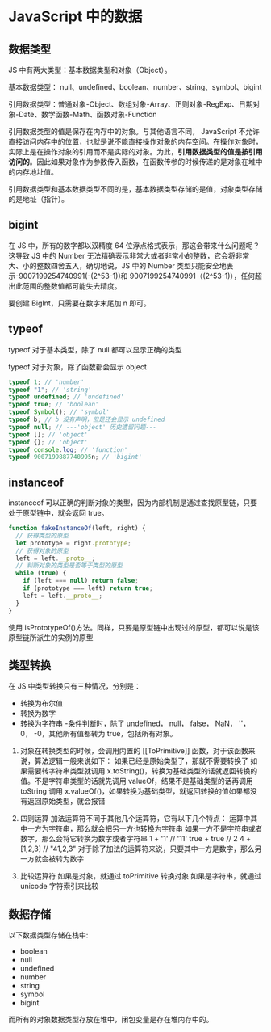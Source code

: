 # JavaScript 中的数据

## 数据类型

JS 中有两大类型：基本数据类型和对象（Object）。

基本数据类型： null、undefined、boolean、number、string、symbol、bigint

引用数据类型：普通对象-Object、数组对象-Array、正则对象-RegExp、日期对象-Date、数学函数-Math、函数对象-Function

引用数据类型的值是保存在内存中的对象。与其他语言不同， JavaScript 不允许直接访问内存中的位置，也就是说不能直接操作对象的内存空间。在操作对象时，实际上是在操作对象的引用而不是实际的对象。为此，**引用数据类型的值是按引用访问的**。因此如果对象作为参数传入函数，在函数传参的时候传递的是对象在堆中的内存地址值。

引用数据类型和基本数据类型不同的是，基本数据类型存储的是值，对象类型存储的是地址（指针）。

## bigint

在 JS 中，所有的数字都以双精度 64 位浮点格式表示，那这会带来什么问题呢？这导致 JS 中的 Number 无法精确表示非常大或者非常小的整数，它会将非常大、小的整数四舍五入，确切地说，JS 中的 Number 类型只能安全地表示-9007199254740991(-(2^53-1))和 9007199254740991（(2^53-1)），任何超出此范围的整数值都可能失去精度。

要创建 BigInt，只需要在数字末尾加 n 即可。

## typeof

typeof 对于基本类型，除了 null 都可以显示正确的类型

typeof 对于对象，除了函数都会显示 object

```js
typeof 1; // 'number'
typeof "1"; // 'string'
typeof undefined; // 'undefined'
typeof true; // 'boolean'
typeof Symbol(); // 'symbol'
typeof b; // b 没有声明，但是还会显示 undefined
typeof null; // ---'object' 历史遗留问题---
typeof []; // 'object'
typeof {}; // 'object'
typeof console.log; // 'function'
typeof 9007199887740995n; // 'bigint'
```

## instanceof

instanceof 可以正确的判断对象的类型，因为内部机制是通过查找原型链，只要处于原型链中，就会返回 true。

```js
function fakeInstanceOf(left, right) {
  // 获得类型的原型
  let prototype = right.prototype;
  // 获得对象的原型
  left = left.__proto__;
  // 判断对象的类型是否等于类型的原型
  while (true) {
    if (left === null) return false;
    if (prototype === left) return true;
    left = left.__proto__;
  }
}
```

使用 isPrototypeOf()方法。同样，只要是原型链中出现过的原型，都可以说是该原型链所派生的实例的原型

## 类型转换

在 JS 中类型转换只有三种情况，分别是：

- 转换为布尔值
- 转换为数字
- 转换为字符串 -条件判断时，除了 undefined， null， false， NaN， ''， 0， -0，其他所有值都转为 true，包括所有对象。

1. 对象在转换类型的时候，会调用内置的 [[ToPrimitive]] 函数，对于该函数来说，算法逻辑一般来说如下：
   如果已经是原始类型了，那就不需要转换了
   如果需要转字符串类型就调用 x.toString()，转换为基础类型的话就返回转换的值。不是字符串类型的话就先调用 valueOf，结果不是基础类型的话再调用 toString
   调用 x.valueOf()，如果转换为基础类型，就返回转换的值如果都没有返回原始类型，就会报错

2. 四则运算
   加法运算符不同于其他几个运算符，它有以下几个特点：
   运算中其中一方为字符串，那么就会把另一方也转换为字符串
   如果一方不是字符串或者数字，那么会将它转换为数字或者字符串
   1 + '1' // '11'
   true + true // 2
   4 + [1,2,3] // "41,2,3"
   对于除了加法的运算符来说，只要其中一方是数字，那么另一方就会被转为数字

3. 比较运算符
   如果是对象，就通过 toPrimitive 转换对象
   如果是字符串，就通过 unicode 字符索引来比较

## 数据存储

以下数据类型存储在栈中:

- boolean
- null
- undefined
- number
- string
- symbol
- bigint

而所有的对象数据类型存放在堆中，闭包变量是存在堆内存中的。
